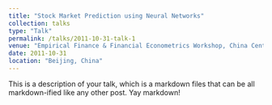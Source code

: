 ```yaml
---
title: "Stock Market Prediction using Neural Networks"
collection: talks
type: "Talk"
permalink: /talks/2011-10-31-talk-1
venue: "Empirical Finance & Financial Econometrics Workshop, China Center for Economic Research, Peking University"
date: 2011-10-31
location: "Beijing, China"
---
```


This is a description of your talk, which is a markdown files that can be all markdown-ified like any other post. Yay markdown!
